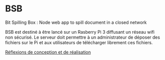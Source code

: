 # BSB
Bit Spilling Box : Node web app to spill document in a closed network

BSB est destiné à être lancé sur un Rasberry Pi 3 diffusant un réseau wifi non sécurisé. Le serveur doit permettre à un administrateur de déposer des fichiers sur le Pi et aux utilisateurs de télécharger librement ces fichiers.

[Réflexions de conception et de réalisation](./definitions.md)